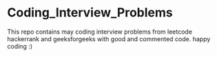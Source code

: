 # Coding_Interview_Problems
This repo contains may coding interview problems from leetcode hackerrank and geeksforgeeks with good and commented code.
happy coding :)
